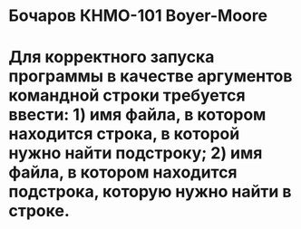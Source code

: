 # Бочаров КНМО-101 Boyer-Moore
# Для корректного запуска программы в качестве аргументов командной строки требуется ввести: 1) имя файла, в котором находится строка, в которой нужно найти подстроку; 2) имя файла, в котором находится подстрока, которую нужно найти в строке.
